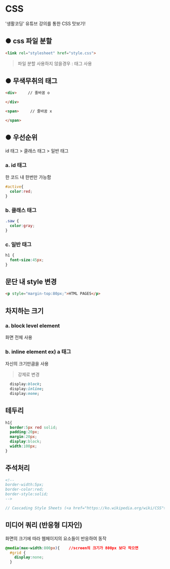 # CSS
'생활코딩' 유튜브 강의를 통한 CSS 맛보기!

## ● css 파일 분할
```html
<link rel="stylesheet" href="style.css">
```
>파일 분할 사용하지 않을경우 : <style></style> 태그 사용

## ● 무색무취의 태그
```html
<div>     // 줄바꿈 o

</div>
```
```html
<span>     // 줄바꿈 x

</span>
```

## ● 우선순위
id 태그 > 클래스 태그 > 일반 태그

### a. id 태그
한 코드 내 한번만 가능함
```css
#active{
  color:red;
}
```

### b. 클래스 태그
```css
.saw {
  color:gray;
}
```

### c. 일반 태그
```css
h1 {
  font-size:45px;
}
```

## 문단 내 style 변경
```html
<p style="margin-top:80px;">HTML PAGES</p>
```

## 차지하는 크기
### a. block level element
화면 전체 사용

### b. inline element ex) a 태그
자신의 크기만큼을 사용

>강제로 변경
```css
  display:block;
  display:inline;
  display:none;
```

## 테두리
```css
h1{
  border:5px red solid;
  padding:20px;
  margin:20px;
  display:block;
  width:100px;
}
```

## 주석처리
```html
<!--
border-width:5px;
border-color:red;
border-style:solid;
-->
```
```c
// Cascading Style Sheets (<a href="https://ko.wikipedia.org/wiki/CSS">CSS</a>)
```

## 미디어 쿼리 (반응형 디자인)
화면의 크기에 따라 웹페이지의 요소들이 반응하여 동작
```css
@media(max-width:800px){    //screen의 크기가 800px 보다 작으면
  #grid {
    display:none;
  }
```
